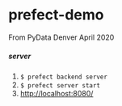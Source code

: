 # prefect-demo
From PyData Denver April 2020

##### server
1. `$ prefect backend server`
2. `$ prefect server start`
3. [http://localhost:8080/](http://localhost:8080/)
